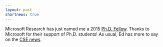 ```yaml
---
layout: post
shortnews: true
---
```


Microsoft Research has just named me a 2015
[Ph.D. Fellow](http://research.microsoft.com/en-us/collaboration/global/northam/northam-fellows.aspx). Thanks
to Microsoft for their support of Ph.D. students! As usual, Ed has
more to say on the [CSE
news](https://news.cs.washington.edu/2015/01/22/lilian-de-greef-and-irene-zhang-win-microsoft-research-ph-d-fellowships/).